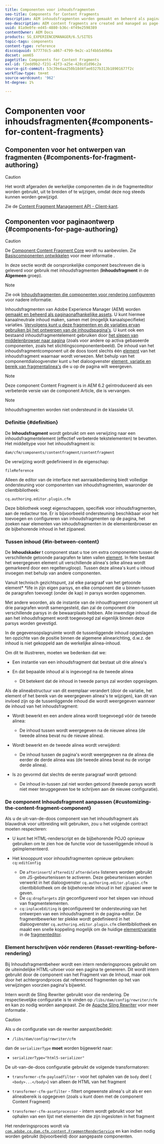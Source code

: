 ```yaml
---
title: Componenten voor inhoudsfragmenten
seo-title: Components for Content Fragments
description: AEM inhoudsfragmenten worden gemaakt en beheerd als pagina-onafhankelijke elementen
seo-description: AEM content fragments are created and managed as page-independent assets
uuid: 81a9e0fe-ed45-4880-b36c-4f49e2598389
contentOwner: AEM Docs
products: SG_EXPERIENCEMANAGER/6.5/SITES
topic-tags: components
content-type: reference
discoiquuid: b7777dc5-a867-4799-9e2c-a1f4bb5dd96a
docset: aem65
pagetitle: Components for Content Fragments
exl-id: f2edd9b2-f231-42f3-a25e-428cd1d96c2a
source-git-commit: 53c39e4aa250b18d4fae0327b313b18901677f2c
workflow-type: tm+mt
source-wordcount: '962'
ht-degree: 1%

---
```


# Componenten voor inhoudsfragmenten{#components-for-content-fragments}

## Componenten voor het ontwerpen van fragmenten {#components-for-fragment-authoring}

>[!CAUTION]
>
>Het wordt afgeraden de werkelijke componenten die in de fragmenteditor worden gebruikt, uit te breiden of te wijzigen, omdat deze nog steeds kunnen worden gewijzigd.

Zie de [Content Fragment Management API - Client-kant](/help/sites-developing/customizing-content-fragments.md#the-content-fragment-management-api-client-side).

## Componenten voor paginaontwerp {#components-for-page-authoring}

>[!CAUTION]
>
>De [Component Content Fragment Core](https://helpx.adobe.com/experience-manager/core-components/using/content-fragment-component.html) wordt nu aanbevolen. Zie [Basiscomponenten ontwikkelen](https://helpx.adobe.com/experience-manager/core-components/using/developing.html) voor meer informatie .
>
>In deze sectie wordt de oorspronkelijke component beschreven die is geleverd voor gebruik met inhoudsfragmenten (**Inhoudsfragment** in de **Algemeen** groep).

>[!NOTE]
>
>Zie ook [Inhoudsfragmenten die componenten voor rendering configureren](/help/sites-developing/content-fragments-config-components-rendering.md) voor nadere informatie.

Inhoudsfragmenten van Adobe Experience Manager (AEM) worden [gemaakt en beheerd als paginaonafhankelijke assets](/help/assets/content-fragments/content-fragments.md). U kunt hiermee kanaalneutrale inhoud maken, samen met (mogelijk kanaalspecifieke) variaties. [Vervolgens kunt u deze fragmenten en de variaties ervan gebruiken bij het ontwerpen van de inhoudspagina&#39;s](/help/sites-authoring/content-fragments.md). U kunt ook een bestaand inhoudsfragmentelement gebruiken door [het slepen van middelenbrowser naar pagina](/help/sites-authoring/content-fragments.md#adding-a-content-fragment-to-your-page) (zoals voor andere op activa gebaseerde componenten, zoals het stichtingscomponentenbeeld). De inhoud van het inhoudsfragmentcomponent uit de doos toont slechts één [element](/help/assets/content-fragments/content-fragments.md#constituent-parts-of-a-content-fragment) van het inhoudsfragment waarnaar wordt verwezen. Met behulp van het componentdialoogvenster kunt u het dialoogvenster [element, variatie en bereik van fragmentalinea&#39;s](/help/assets/content-fragments/content-fragments.md#constituent-parts-of-a-content-fragment) die u op de pagina wilt weergeven.

>[!NOTE]
>
>Deze component Content Fragment is in AEM 6.2 geïntroduceerd als een verbeterde versie van de component Article, die is vervangen.

>[!NOTE]
>
>Inhoudsfragmenten worden niet ondersteund in de klassieke UI.

### Definitie {#definition}

De **Inhoudsfragment** wordt gebruikt om een verwijzing naar een inhoudsfragmentelement (effectief verbeterde tekstelementen) te bevatten. Het middeltype voor het inhoudsfragment is:

`dam/cfm/components/contentfragment/contentfragment`

De verwijzing wordt gedefinieerd in de eigenschap:

`fileReference`

Alleen de editor van de interface met aanraakbediening biedt volledige ondersteuning voor componenten van inhoudsfragmenten, waaronder de clientbibliotheek:

`cq.authoring.editor.plugin.cfm`

Deze bibliotheek voegt eigenschappen, specifiek voor inhoudsfragmenten, aan de redacteur toe. Er is bijvoorbeeld ondersteuning beschikbaar voor het toevoegen en configureren van inhoudsfragmenten op de pagina, het zoeken naar elementen van inhoudsfragmenten in de elementenbrowser en de bijbehorende inhoud in het zijpaneel.

### Tussen inhoud {#in-between-content}

De **Inhoudskader** t component staat u toe om extra componenten tussen de verschillende getoonde paragrafen te laten vallen [element](/help/assets/content-fragments/content-fragments.md#constituent-parts-of-a-content-fragment). In feite bestaat het weergegeven element uit verschillende alinea&#39;s (elke alinea wordt gemarkeerd door een regelterugloop). Tussen deze alinea&#39;s kunt u inhoud invoegen met behulp van andere componenten.

Vanuit technisch gezichtspunt, zal elke paragraaf van het getoonde element* *life in zijn eigen parsys, en elke component die u binnen-tussen de paragrafen toevoegt (onder de kap) in parsys worden opgenomen.

Met andere woorden, als de instantie van de inhoudfragment component uit drie paragrafen wordt samengesteld, dan zal de component drie verschillende parsys in de bewaarplaats hebben. Alle inwendige inhoud die aan het inhoudsfragment wordt toegevoegd zal eigenlijk binnen deze parsys worden gevestigd.

In de gegevensopslagruimte wordt de tussenliggende inhoud opgeslagen ten opzichte van de positie binnen de algemene alinearichting, d.w.z. de inhoud is niet gekoppeld aan de werkelijke alinea-inhoud.

Om dit te illustreren, moeten we bedenken dat we:

* Een instantie van een inhoudsfragment dat bestaat uit drie alinea&#39;s
* En dat bepaalde inhoud al is ingevoegd na de tweede alinea

   * Dit betekent dat de inhoud in tweede parsys zal worden opgeslagen.

Als de alineabstructuur van dit exemplaar verandert (door de variatie, het element of het bereik van de weergegeven alinea&#39;s te wijzigen), kan dit van invloed zijn op de tussenliggende inhoud die wordt weergegeven wanneer de inhoud van het inhoudsfragment:

* Wordt bewerkt en een andere alinea wordt toegevoegd vóór de tweede alinea:

   * De inhoud tussen wordt weergegeven na de nieuwe alinea (de tweede alinea bevat nu de nieuwe alinea).

* Wordt bewerkt en de tweede alinea wordt verwijderd:

   * De inhoud tussen de pagina&#39;s wordt weergegeven na de alinea die eerder de derde alinea was (de tweede alinea bevat nu de vorige derde alinea).

* Is zo gevormd dat slechts de eerste paragraaf wordt getoond:

   * De inhoud in-tussen zal niet worden getoond (tweede parsys wordt niet meer teruggegeven toe te schrijven aan de nieuwe configuratie).

### De component Inhoudsfragment aanpassen {#customizing-the-content-fragment-component}

Als u de uit-van-de-doos component van het inhoudsfragment als blauwdruk voor uitbreiding wilt gebruiken, zou u het volgende contract moeten respecteren:

* U kunt het HTML-renderscript en de bijbehorende POJO opnieuw gebruiken om te zien hoe de functie voor de tussenliggende inhoud is geïmplementeerd.
* Het knooppunt voor inhoudsfragmenten opnieuw gebruiken: `cq:editConfig`

   * De `afterinsert`/ `afteredit`/ `afterdelete` listeners worden gebruikt om JS-gebeurtenissen te activeren. Deze gebeurtenissen worden verwerkt in het dialoogvenster `cq.authoring.editor.plugin.cfm` clientbibliotheek om de bijbehorende inhoud in het zijpaneel weer te geven.
   * De `cq:dropTargets` zijn geconfigureerd voor het slepen van inhoud van fragmentelementen.
   * `cq:inplaceEditing` is geconfigureerd ter ondersteuning van het ontwerpen van een inhoudsfragment in de pagina-editor. De fragmentbewerker ter plekke wordt gedefinieerd in het dialoogvenster `cq.authoring.editor.plugin.cfm` clientbibliotheek en maakt een snelle koppeling mogelijk om de huidige [element/variatie](/help/assets/content-fragments/content-fragments.md#constituent-parts-of-a-content-fragment) in de [fragmenteditor](/help/assets/content-fragments/content-fragments-variations.md).

### Element herschrijven vóór renderen {#asset-rewriting-before-rendering}

Bij Inhoudsfragmentbeheer wordt een intern renderingsproces gebruikt om de uiteindelijke HTML-uitvoer voor een pagina te genereren. Dit wordt intern gebruikt door de component van het Fragment van de Inhoud, maar ook door het achtergrondproces dat referenced fragmenten op het van verwijzingen voorzien pagina&#39;s bijwerkt.

Intern wordt de Sling Rewriter gebruikt voor die rendering. De respectievelijke configuratie is te vinden op `/libs/dam/config/rewriter/cfm` en kan zo nodig worden aangepast. Zie de [Apache Sling Rewriter](https://sling.apache.org/documentation/bundles/output-rewriting-pipelines-org-apache-sling-rewriter.html) voor meer informatie .

>[!CAUTION]
>
>Als u de configuratie van de rewriter aanpast/bedekt:
>
>* `/libs/dam/config/rewriter/cfm`
>
>dan de `serializerType` **moet** worden bijgewerkt naar:
>
>* `serializerType="html5-serializer"`


De uit-van-de-doos configuratie gebruikt de volgende transformatoren:

* `transformer-cfm-payloadfilter` - voor het ophalen van de `body` deel ( `<body>...</body>`) van alleen de HTML van het fragment

* `transformer-cfm-parfilter` - filtert ongewenste alinea&#39;s uit als er een alineabereik is opgegeven (zoals u kunt doen met de component Content Fragment)
* `transformer-cfm-assetprocessor` - intern wordt gebruikt voor het ophalen van een lijst met elementen die zijn ingesloten in het fragment

Het renderingsproces wordt via [`com.adobe.cq.dam.cfm.content.FragmentRenderService`](https://helpx.adobe.com/experience-manager/6-5/sites/developing/using/reference-materials/javadoc/com/adobe/cq/dam/cfm/ContentFragment.html) en kan indien nodig worden gebruikt (bijvoorbeeld) door aangepaste componenten.
